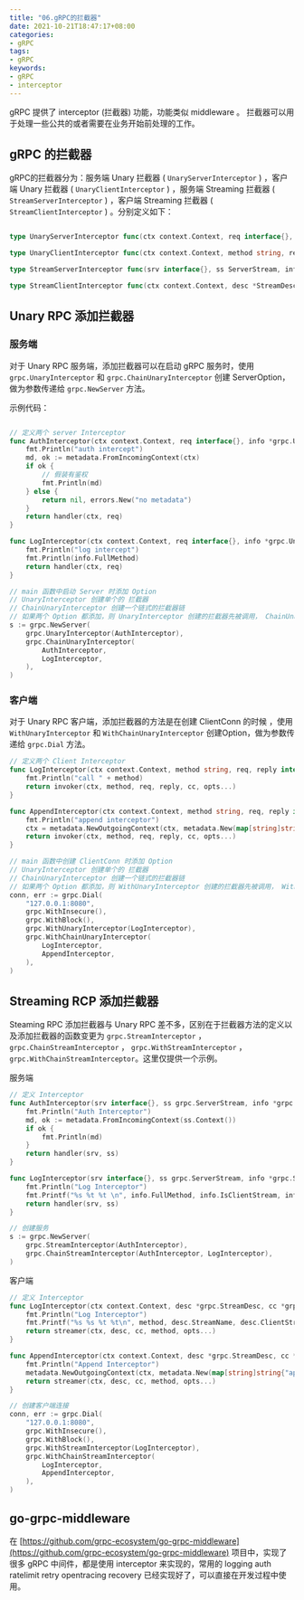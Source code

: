 ```yaml
---
title: "06.gRPC的拦截器"
date: 2021-10-21T18:47:17+08:00
categories:
- gRPC
tags:
- gRPC
keywords:
- gRPC
- interceptor
---
```


gRPC 提供了 interceptor (拦截器) 功能，功能类似 middleware 。 拦截器可以用于处理一些公共的或者需要在业务开始前处理的工作。

<!--more-->

## gRPC 的拦截器

gRPC的拦截器分为：服务端 Unary 拦截器 ( `UnaryServerInterceptor` ) ，客户端 Unary 拦截器 ( `UnaryClientInterceptor` ) ，服务端 Streaming 拦截器 ( `StreamServerInterceptor` ) ，客户端 Streaming 拦截器 ( `StreamClientInterceptor` ) 。分别定义如下：

```go

type UnaryServerInterceptor func(ctx context.Context, req interface{}, info *UnaryServerInfo, handler UnaryHandler) (resp interface{}, err error)

type UnaryClientInterceptor func(ctx context.Context, method string, req, reply interface{}, cc *ClientConn, invoker UnaryInvoker, opts ...CallOption) error

type StreamServerInterceptor func(srv interface{}, ss ServerStream, info *StreamServerInfo, handler StreamHandler) error

type StreamClientInterceptor func(ctx context.Context, desc *StreamDesc, cc *ClientConn, method string, streamer Streamer, opts ...CallOption) (ClientStream, error)
```

## Unary RPC 添加拦截器

### 服务端

对于 Unary RPC 服务端，添加拦截器可以在启动 gRPC 服务时，使用 `grpc.UnaryInterceptor` 和 `grpc.ChainUnaryInterceptor` 创建 ServerOption，做为参数传递给 `grpc.NewServer` 方法。

示例代码：

```go

// 定义两个 server Interceptor
func AuthInterceptor(ctx context.Context, req interface{}, info *grpc.UnaryServerInfo, handler grpc.UnaryHandler) (resp interface{}, err error) {
	fmt.Println("auth intercept")
	md, ok := metadata.FromIncomingContext(ctx)
	if ok {
		// 假装有鉴权
		fmt.Println(md)
	} else {
		return nil, errors.New("no metadata")
	}
	return handler(ctx, req)
}

func LogInterceptor(ctx context.Context, req interface{}, info *grpc.UnaryServerInfo, handler grpc.UnaryHandler) (resp interface{}, err error) {
	fmt.Println("log intercept")
	fmt.Println(info.FullMethod)
	return handler(ctx, req)
}

// main 函数中启动 Server 时添加 Option
// UnaryInterceptor 创建单个的 拦截器
// ChainUnaryInterceptor 创建一个链式的拦截器链
// 如果两个 Option 都添加，则 UnaryInterceptor 创建的拦截器先被调用， ChainUnaryInterceptor 创建的拦截器后被调用 
s := grpc.NewServer(
    grpc.UnaryInterceptor(AuthInterceptor),
    grpc.ChainUnaryInterceptor(
        AuthInterceptor,
        LogInterceptor,
    ),
)
```

### 客户端

对于 Unary RPC 客户端，添加拦截器的方法是在创建 ClientConn 的时候 ，使用 `WithUnaryInterceptor` 和 `WithChainUnaryInterceptor` 创建Option，做为参数传递给 `grpc.Dial` 方法。

```go
// 定义两个 Client Interceptor
func LogInterceptor(ctx context.Context, method string, req, reply interface{}, cc *grpc.ClientConn, invoker grpc.UnaryInvoker, opts ...grpc.CallOption) error {
	fmt.Println("call " + method)
	return invoker(ctx, method, req, reply, cc, opts...)
}

func AppendInterceptor(ctx context.Context, method string, req, reply interface{}, cc *grpc.ClientConn, invoker grpc.UnaryInvoker, opts ...grpc.CallOption) error {
	fmt.Println("append interceptor")
	ctx = metadata.NewOutgoingContext(ctx, metadata.New(map[string]string{"app_id": "123456"}))
	return invoker(ctx, method, req, reply, cc, opts...)
}

// main 函数中创建 ClientConn 时添加 Option
// UnaryInterceptor 创建单个的 拦截器
// ChainUnaryInterceptor 创建一个链式的拦截器链
// 如果两个 Option 都添加，则 WithUnaryInterceptor 创建的拦截器先被调用， WithChainUnaryInterceptor 创建的拦截器后被调用 
conn, err := grpc.Dial(
    "127.0.0.1:8080",
    grpc.WithInsecure(),
    grpc.WithBlock(),
    grpc.WithUnaryInterceptor(LogInterceptor),
    grpc.WithChainUnaryInterceptor(
        LogInterceptor,
        AppendInterceptor,
    ),
)
```

## Streaming RCP 添加拦截器

Steaming RPC 添加拦截器与 Unary RPC 差不多，区别在于拦截器方法的定义以及添加拦截器的函数变更为 `grpc.StreamInterceptor` ， `grpc.ChainStreamInterceptor` ， `grpc.WithStreamInterceptor` ， `grpc.WithChainStreamInterceptor`。这里仅提供一个示例。

服务端

```go
// 定义 Interceptor
func AuthInterceptor(srv interface{}, ss grpc.ServerStream, info *grpc.StreamServerInfo, handler grpc.StreamHandler) error {
	fmt.Println("Auth Interceptor")
	md, ok := metadata.FromIncomingContext(ss.Context())
	if ok {
		fmt.Println(md)
	}
	return handler(srv, ss)
}

func LogInterceptor(srv interface{}, ss grpc.ServerStream, info *grpc.StreamServerInfo, handler grpc.StreamHandler) error {
	fmt.Println("Log Interceptor")
	fmt.Printf("%s %t %t \n", info.FullMethod, info.IsClientStream, info.IsServerStream)
	return handler(srv, ss)
}

// 创建服务
s := grpc.NewServer(
    grpc.StreamInterceptor(AuthInterceptor),
    grpc.ChainStreamInterceptor(AuthInterceptor, LogInterceptor),
)
```

客户端

```go
// 定义 Interceptor
func LogInterceptor(ctx context.Context, desc *grpc.StreamDesc, cc *grpc.ClientConn, method string, streamer grpc.Streamer, opts ...grpc.CallOption) (grpc.ClientStream, error) {
	fmt.Println("Log Interceptor")
	fmt.Printf("%s %s %t %t\n", method, desc.StreamName, desc.ClientStreams, desc.ServerStreams)
	return streamer(ctx, desc, cc, method, opts...)
}

func AppendInterceptor(ctx context.Context, desc *grpc.StreamDesc, cc *grpc.ClientConn, method string, streamer grpc.Streamer, opts ...grpc.CallOption) (grpc.ClientStream, error) {
	fmt.Println("Append Interceptor")
	metadata.NewOutgoingContext(ctx, metadata.New(map[string]string{"app_id": "123456"}))
	return streamer(ctx, desc, cc, method, opts...)
}

// 创建客户端连接
conn, err := grpc.Dial(
    "127.0.0.1:8080",
    grpc.WithInsecure(),
    grpc.WithBlock(),
    grpc.WithStreamInterceptor(LogInterceptor),
    grpc.WithChainStreamInterceptor(
        LogInterceptor,
        AppendInterceptor,
    ),
)

```

## go-grpc-middleware

在 [https://github.com/grpc-ecosystem/go-grpc-middleware](https://github.com/grpc-ecosystem/go-grpc-middleware) 项目中，实现了很多 gRPC 中间件，都是使用 interceptor 来实现的，常用的 logging auth ratelimit retry opentracing recovery 已经实现好了，可以直接在开发过程中使用。